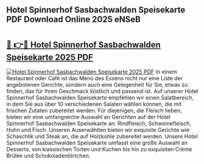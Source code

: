## Hotel Spinnerhof Sasbachwalden Speisekarte PDF Download Online 2025 eNSeB

# <h2><a href="http://gcbo7p.nevu.top/?p=Hotel+Spinnerhof+Sasbachwalden+Speisekarte">🔗 👉🔴 Hotel Spinnerhof Sasbachwalden Speisekarte 2025 PDF</a></h2>

[![Hotel Spinnerhof Sasbachwalden Speisekarte 2025 PDF](https://i.imgur.com/dBaPXMq.png)](http://gcbo7p.nevu.top/?p=Hotel+Spinnerhof+Sasbachwalden+Speisekarte)
In einem Restaurant oder Café ist das Menü des Essens nicht nur eine Liste der angebotenen Gerichte, sondern auch eine Gelegenheit für Sie, etwas zu finden, das für Ihren Geschmack köstlich und passend ist. Auf unserer Hotel Spinnerhof Sasbachwalden Speisekarte empfehlen wir einen Salatbereich, in dem Sie aus über 10 verschiedenen Salaten wählen können, die mit frischen Zutaten zubereitet werden. Für diejenigen, die Fleisch lieben, bieten wir eine umfangreiche Auswahl an Gerichten auf der Hotel Spinnerhof Sasbachwalden Speisekarte an: Rindfleisch, Schweinefleisch, Huhn und Fisch. Unseren Auserwählten bieten wir exquisite Gerichte wie Schaschlik und Steak an, die auf Holzkohle zubereitet werden. Unsere Hotel Spinnerhof Sasbachwalden Speisekarte umfasst eine große Auswahl an Desserts, von klassischen Torten und Kuchen bis hin zu exquisiten Crème Brûlée und Schokoladentörtchen.
